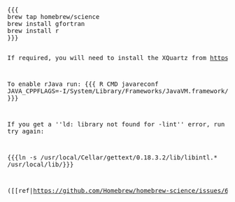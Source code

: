 <div title="OS X Install R using brew" creator="YourName" modifier="YourName" created="201401211457" modified="201401221248" tags="R brew OSX" changecount="9">
<pre>{{{
brew tap homebrew/science
brew install gfortran
brew install r
}}}

If required, you will need to install the XQuartz from https://xquartz.macosforge.org

To enable rJava run:
{{{
R CMD javareconf JAVA_CPPFLAGS=-I/System/Library/Frameworks/JavaVM.framework/Headers
}}}

If you get a ''ld: library not found for -lint'' error, run this then try again:

{{{ln -s /usr/local/Cellar/gettext/0.18.3.2/lib/libintl.* /usr/local/lib/}}}

([[ref|https://github.com/Homebrew/homebrew-science/issues/627]])</pre>
</div>
